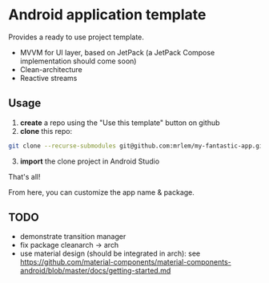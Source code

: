 # Android application template

Provides a ready to use project template.

* MVVM for UI layer, based on JetPack (a JetPack Compose implementation should come soon)
* Clean-architecture
* Reactive streams

## Usage

1. **create** a repo using the "Use this template" button on github
2. **clone** this repo:
```bash
git clone --recurse-submodules git@github.com:mrlem/my-fantastic-app.git
```
3. **import** the clone project in Android Studio

That's all!

From here, you can customize the app name & package.

## TODO

* demonstrate transition manager
* fix package cleanarch -> arch
* use material design (should be integrated in arch): see https://github.com/material-components/material-components-android/blob/master/docs/getting-started.md
